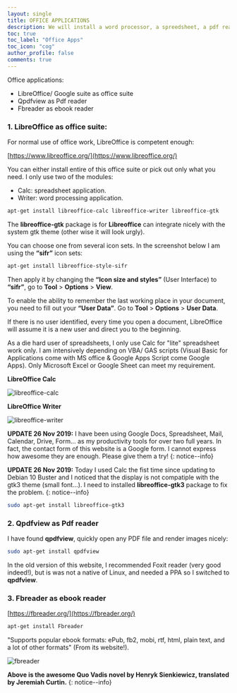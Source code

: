 ```yaml
---
layout: single
title: OFFICE APPLICATIONS
description: We will install a word processor, a spreedsheet, a pdf reader and an e-book reader.
toc: true
toc_label: "Office Apps"
toc_icon: "cog"
author_profile: false
comments: true
---
```


Office applications:

+ LibreOffice/ Google suite as office suite
+ Qpdfview as Pdf reader
+ Fbreader as ebook reader

### 1. LibreOffice as office suite:

For normal use of office work, LibreOffice is competent enough:

[https://www.libreoffice.org/](https://www.libreoffice.org/)

You can either install entire of this office suite or pick out only what you need. I only use two of the modules:
  * Calc: spreadsheet application.
  * Writer: word processing application.

```bash
apt-get install libreoffice-calc libreoffice-writer libreoffice-gtk
```

The **libreoffice-gtk** package is for **Libreoffice** can integrate nicely with the system gtk theme (other wise it will look urgly).

You can choose one from several icon sets. In the screenshot below I am using the **“sifr”** icon sets:
```bash
apt-get install libreoffice-style-sifr
```

Then apply it by changing the **“Icon size and styles”** (User Interface) to **“sifr”**, go to **Tool** > **Options** > **View**.

To enable the ability to remember the last working place in your document, you need to fill out your **“User Data”**. Go to **Tool** > **Options** > **User Data**.

If there is no user identified, every time you open a document, LibreOffice will assume it is a new user and direct you to the beginning.

As a die hard user of spreadsheets, I only use Calc for "lite" spreadsheet work only. I am intensively depending on VBA/ GAS scripts (Visual Basic for Applications come with MS office & Google Apps Script come Google Apps). Only Microsoft Excel or Google Sheet can meet my requirement.

**LibreOffice Calc**

![libreoffice-calc]({{site.baseurl}}/images/LibreOffice-Calc.jpg)

**LibreOffice Writer**

![libreoffice-writer]({{site.baseurl}}/images/LibreOffice-Writer.jpg)

**UPDATE 26 Nov 2019:** I have been using Google Docs, Spreadsheet, Mail, Calendar, Drive, Form... as my productivity tools for over two full years. In fact, the contact form of this website is a Google form. I cannot express how awesome they are enough. Please give them a try!
{: notice--info}

**UPDATE 26 Nov 2019:** Today I used Calc the fist time since updating to Debian 10 Buster and I noticed that the display is not compatiple with the gtk3 theme (small font...). I need to installed **libreoffice-gtk3** package to fix the problem.
{: notice--info}

```bash
sudo apt-get install libreoffice-gtk3
```

### 2. Qpdfview as Pdf reader

I have found **qpdfview**, quickly open any PDF file and render images nicely:
```bash
sudo apt-get install qpdfview
```
In the old version of this website, I recommended Foxit reader (very good indeed!), but is was not a native of Linux, and needed a PPA so I switched to **qpdfview**.

### 3. Fbreader as ebook reader

[https://fbreader.org/](https://fbreader.org/)
```bash
apt-get install Fbreader
```
"Supports popular ebook formats: ePub, fb2, mobi, rtf, html, plain text, and a lot of other formats" (From its website!). 

![fbreader]({{site.baseurl}}/images/fbreader.png)

**Above is the awesome Quo Vadis novel by Henryk Sienkiewicz, translated by Jeremiah Curtin.**
{: notice--info}